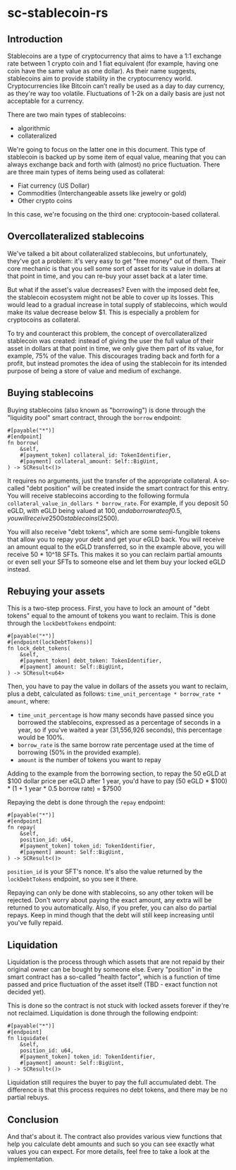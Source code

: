 # sc-stablecoin-rs

## Introduction

Stablecoins are a type of cryptocurrency that aims to have a 1:1 exchange rate between 1 crypto coin and 1 fiat equivalent (for example, having one coin have the same value as one dollar). As their name suggests, stablecoins aim to provide stability in the cryptocurrency world. Cryptocurrencies like Bitcoin can’t really be used as a day to day currency, as they're way too volatile. Fluctuations of 1-2k on a daily basis are just not acceptable for a currency.  

There are two main types of stablecoins:
- algorithmic
- collateralized

We're going to focus on the latter one in this document. This type of stablecoin is backed up by some item of equal value, meaning that you can always exchange back and forth with (almost) no price fluctuation. There are three main types of items being used as collateral:
- Fiat currency (US Dollar)
- Commodities (Interchangeable assets like jewelry or gold)
- Other crypto coins

In this case, we're focusing on the third one: cryptocoin-based collateral.  

## Overcollateralized stablecoins

We've talked a bit about collateralized stablecoins, but unfortunately, they've got a problem: it's very easy to get "free money" out of them. Their core mechanic is that you sell some sort of asset for its value in dollars at that point in time, and you can re-buy your asset back at a later time.  

But what if the asset's value decreases? Even with the imposed debt fee, the stablecoin ecosystem might not be able to cover up its losses. This would lead to a gradual increase in total supply of stablecoins, which would make its value decrease below $1. This is especially a problem for cryptocoins as collateral.  

To try and counteract this problem, the concept of overcollateralized stablecoin was created: instead of giving the user the full value of their asset in dollars at that point in time, we only give them part of its value, for example, 75% of the value. This discourages trading back and forth for a profit, but instead promotes the idea of using the stablecoin for its intended purpose of being a store of value and medium of exchange.  

## Buying stablecoins

Buying stablecoins (also known as "borrowing") is done through the "liquidity pool" smart contract, through the `borrow` endpoint:  

```
#[payable("*")]
#[endpoint]
fn borrow(
    &self,
    #[payment_token] collateral_id: TokenIdentifier,
    #[payment] collateral_amount: Self::BigUint,
) -> SCResult<()>
```

It requires no arguments, just the transfer of the appropriate collateral. A so-called "debt position" will be created inside the smart contract for this entry. You will receive stablecoins according to the following formula `collateral_value_in_dollars * borrow_rate`. For example, if you deposit 50 eGLD, with eGLD being valued at $100, and a borrow rate of 0.5, you will receive 2500 stablecoins ($2500).  

You will also receive "debt tokens", which are some semi-fungible tokens that allow you to repay your debt and get your eGLD back. You will receive an amount equal to the eGLD transferred, so in the example above, you will receive 50 * 10^18 SFTs. This makes it so you can reclaim partial amounts or even sell your SFTs to someone else and let them buy your locked eGLD instead.  

## Rebuying your assets

This is a two-step process. First, you have to lock an amount of "debt tokens" equal to the amount of tokens you want to reclaim. This is done through the `lockDebtTokens` endpoint:

```
#[payable("*")]
#[endpoint(lockDebtTokens)]
fn lock_debt_tokens(
    &self,
    #[payment_token] debt_token: TokenIdentifier,
    #[payment] amount: Self::BigUint,
) -> SCResult<u64>
```

Then, you have to pay the value in dollars of the assets you want to reclaim, plus a debt, calculated as follows: `time_unit_percentage * borrow_rate * amount`, where:
- `time_unit_percentage` is how many seconds have passed since you borrowed the stablecoins, expressed as a percentage of seconds in a year, so if you've waited a year (31,556,926 seconds), this percentage would be 100%.  
- `borrow_rate` is the same borrow rate percentage used at the time of borrowing (50% in the provided example).  
- `amount` is the number of tokens you want to repay

Adding to the example from the borrowing section, to repay the 50 eGLD at $100 dollar price per eGLD after 1 year, you'd have to pay (50 eGLD * $100) * (1 + 1 year * 0.5 borrow rate) = $7500  

Repaying the debt is done through the `repay` endpoint:  

```
#[payable("*")]
#[endpoint]
fn repay(
    &self,
    position_id: u64,
    #[payment_token] token_id: TokenIdentifier,
    #[payment] amount: Self::BigUint,
) -> SCResult<()>
```

`position_id` is your SFT's nonce. It's also the value returned by the `lockDebtTokens` endpoint, so you see it there.  

Repaying can only be done with stablecoins, so any other token will be rejected. Don't worry about paying the exact amount, any extra will be returned to you automatically. Also, if you prefer, you can also do partial repays. Keep in mind though that the debt will still keep increasing until you've fully repaid.  

## Liquidation

Liquidation is the process through which assets that are not repaid by their original owner can be bought by someone else. Every "position" in the smart contract has a so-called "health factor", which is a function of time passed and price fluctuation of the asset itself (TBD - exact function not decided yet).  

This is done so the contract is not stuck with locked assets forever if they're not reclaimed. Liquidation is done through the following endpoint:

```
#[payable("*")]
#[endpoint]
fn liquidate(
    &self,
    position_id: u64,
    #[payment_token] token_id: TokenIdentifier,
    #[payment] amount: Self::BigUint,
) -> SCResult<()>
```

Liquidation still requires the buyer to pay the full accumulated debt. The difference is that this process requires no debt tokens, and there may be no partial rebuys.  

## Conclusion

And that's about it. The contract also provides various view functions that help you calculate debt amounts and such so you can see exactly what values you can expect. For more details, feel free to take a look at the implementation. 
